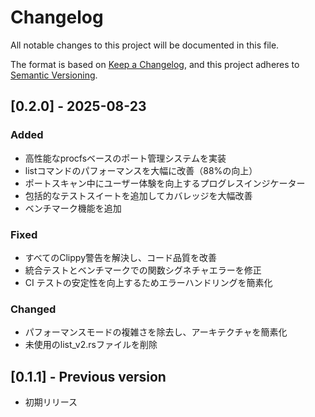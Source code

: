 # Changelog

All notable changes to this project will be documented in this file.

The format is based on [Keep a Changelog](https://keepachangelog.com/en/1.0.0/),
and this project adheres to [Semantic Versioning](https://semver.org/spec/v2.0.0.html).

## [0.2.0] - 2025-08-23

### Added
- 高性能なprocfsベースのポート管理システムを実装
- listコマンドのパフォーマンスを大幅に改善（88%の向上）
- ポートスキャン中にユーザー体験を向上するプログレスインジケーター
- 包括的なテストスイートを追加してカバレッジを大幅改善
- ベンチマーク機能を追加

### Fixed
- すべてのClippy警告を解決し、コード品質を改善
- 統合テストとベンチマークでの関数シグネチャエラーを修正
- CI テストの安定性を向上するためエラーハンドリングを簡素化

### Changed
- パフォーマンスモードの複雑さを除去し、アーキテクチャを簡素化
- 未使用のlist_v2.rsファイルを削除

## [0.1.1] - Previous version
- 初期リリース